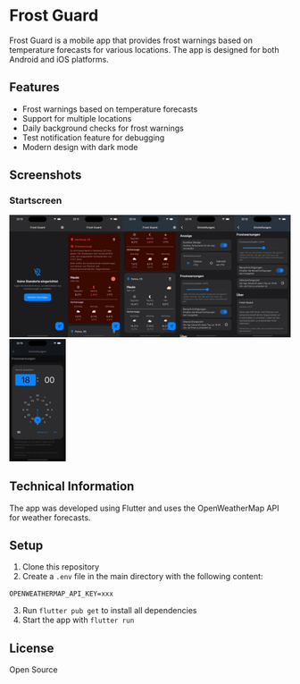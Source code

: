 # Frost Guard

Frost Guard is a mobile app that provides frost warnings based on temperature forecasts for various locations. The app is designed for both Android and iOS platforms.

## Features

- Frost warnings based on temperature forecasts
- Support for multiple locations
- Daily background checks for frost warnings
- Test notification feature for debugging
- Modern design with dark mode

## Screenshots

### Startscreen
<img src="images/00.png" width="20%" alt="Startscreen" style="max-width: 300px;!important;"><img src="images/01.png" width="20%" alt="Locations" style="max-width: 300px;!important;"><img src="images/02.png" width="20%" alt="Locations 2" style="max-width: 300px;!important;"><img src="images/03.png" width="20%" alt="Settings" style="max-width: 300px;!important;"><img src="images/04.png" width="20%" alt="Settings 2" style="max-width: 300px;!important;"><img src="images/05.png" width="20%" alt="Notification" style="max-width: 300px;!important;">

## Technical Information

The app was developed using Flutter and uses the OpenWeatherMap API for weather forecasts.

## Setup

1. Clone this repository
2. Create a `.env` file in the main directory with the following content:
```
OPENWEATHERMAP_API_KEY=xxx

```
3. Run `flutter pub get` to install all dependencies
4. Start the app with `flutter run`

## License

Open Source
